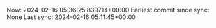 Now: 2024-02-16 05:36:25.839714+00:00 Earliest commit since sync: None Last sync: 2024-02-16 05:11:45+00:00
